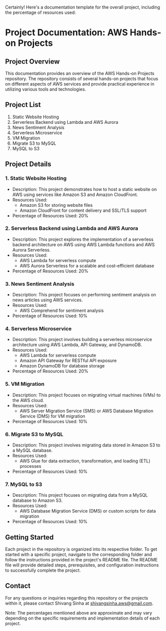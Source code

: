 Certainly! Here's a documentation template for the overall project, including the percentage of resources used:

# Project Documentation: AWS Hands-on Projects

## Project Overview

This documentation provides an overview of the AWS Hands-on Projects repository. The repository consists of several hands-on projects that focus on different aspects of AWS services and provide practical experience in utilizing various tools and technologies.

## Project List

1. Static Website Hosting
2. Serverless Backend using Lambda and AWS Aurora
3. News Sentiment Analysis
4. Serverless Microservice
5. VM Migration
6. Migrate S3 to MySQL
7. MySQL to S3

## Project Details

### 1. Static Website Hosting

- Description: This project demonstrates how to host a static website on AWS using services like Amazon S3 and Amazon CloudFront.
- Resources Used:
  - Amazon S3 for storing website files
  - Amazon CloudFront for content delivery and SSL/TLS support
- Percentage of Resources Used: 20%

### 2. Serverless Backend using Lambda and AWS Aurora

- Description: This project explores the implementation of a serverless backend architecture on AWS using AWS Lambda functions and AWS Aurora Serverless.
- Resources Used:
  - AWS Lambda for serverless compute
  - AWS Aurora Serverless for a scalable and cost-efficient database
- Percentage of Resources Used: 20%

### 3. News Sentiment Analysis

- Description: This project focuses on performing sentiment analysis on news articles using AWS services.
- Resources Used:
  - AWS Comprehend for sentiment analysis
- Percentage of Resources Used: 10%

### 4. Serverless Microservice

- Description: This project involves building a serverless microservice architecture using AWS Lambda, API Gateway, and DynamoDB.
- Resources Used:
  - AWS Lambda for serverless compute
  - Amazon API Gateway for RESTful API exposure
  - Amazon DynamoDB for database storage
- Percentage of Resources Used: 20%

### 5. VM Migration

- Description: This project focuses on migrating virtual machines (VMs) to the AWS cloud.
- Resources Used:
  - AWS Server Migration Service (SMS) or AWS Database Migration Service (DMS) for VM migration
- Percentage of Resources Used: 10%

### 6. Migrate S3 to MySQL

- Description: This project involves migrating data stored in Amazon S3 to a MySQL database.
- Resources Used:
  - AWS Glue for data extraction, transformation, and loading (ETL) processes
- Percentage of Resources Used: 10%

### 7. MySQL to S3

- Description: This project focuses on migrating data from a MySQL database to Amazon S3.
- Resources Used:
  - AWS Database Migration Service (DMS) or custom scripts for data migration
- Percentage of Resources Used: 10%

## Getting Started

Each project in the repository is organized into its respective folder. To get started with a specific project, navigate to the corresponding folder and follow the instructions provided in the project's README file. The README file will provide detailed steps, prerequisites, and configuration instructions to successfully complete the project.

## Contact

For any questions or inquiries regarding this repository or the projects within it, please contact Shivang Sinha at shivangsinha.aws@gmail.com.

Note: The percentages mentioned above are approximate and may vary depending on the specific requirements and implementation details of each project.
